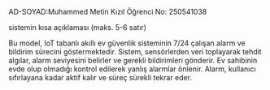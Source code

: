 AD-SOYAD:Muhammed Metin Kızıl 
Öğrenci No: 250541038

sistemin kısa açıklaması (maks. 5-6 satır)

Bu model, IoT tabanlı akıllı ev güvenlik sisteminin 7/24 çalışan alarm ve bildirim sürecini göstermektedir. Sistem, sensörlerden veri toplayarak tehdit algılar, alarm seviyesini belirler ve gerekli bildirimleri gönderir. Ev sahibinin evde olup olmadığı kontrol edilerek yanlış alarmlar önlenir. Alarm, kullanıcı sıfırlayana kadar aktif kalır ve süreç sürekli tekrar eder.
